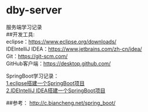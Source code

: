 # dby-server
服务端学习记录  
##开发工具:  
eclipse：https://www.eclipse.org/downloads/  
IDEIntelliJ IDEA：https://www.jetbrains.com/zh-cn/idea/  
Git：https://git-scm.com/  
GitHub客户端：https://desktop.github.com/  

SpringBoot学习记录：  
[1.eclipse搭建一个SpringBoot项目](/docs/1.eclipse搭建一个SpringBoot项目.md)  
[2.IDEIntelliJ IDEA搭建一个SpringBoot项目](/docs/2.IDEA搭建一个SpringBoot项目.md)


##参考：
http://c.biancheng.net/spring_boot/